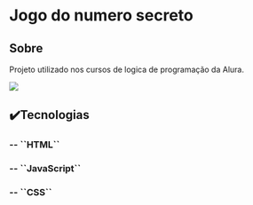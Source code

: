 <h1>Jogo do numero secreto</h1>

<h2>Sobre</h2>
<p>Projeto utilizado nos cursos de logica de programação da Alura.</p>

<img loading="lazy" src="http://img.shields.io/static/v1?label=STATUS&message=EM%20DESENVOLVIMENTO&color=GREEN&style=for-the-badge"/>

## ✔️Tecnologias
<div>
  <h3>-- ``HTML``</h3>
  <h3>-- ``JavaScript``</h3>
  <h3>-- ``CSS``</h3>
</div>
